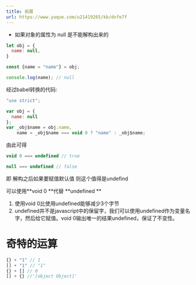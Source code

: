 ```yaml
---
title: 拓展
url: https://www.yuque.com/u21419265/kb/dnfe7f
---
```


- 如果对象的属性为 null 是不能解构出来的

```javascript
let obj = {
  name: null,
}

const {name = "name"} = obj;

console.log(name); // null
```

经过babel转换的代码:

```javascript
"use strict";

var obj = {
  name: null
};
var _obj$name = obj.name,
    name = _obj$name === void 0 ? "name" : _obj$name;
```

由此可得

```javascript
void 0 === undefined // true

null === undefined // false

```

即 解构之后如果要赋值默认值 则这个值得是undefind

可以使用**void 0 **代替 **undefined **

1. 使用void 0比使用undefined能够减少3个字节
2. undefined并不是javascript中的保留字，我们可以使用undefined作为变量名字，然后给它赋值。void 0输出唯一的结果undefined，保证了不变性。

# 奇特的运算

```javascript
{} + "1" // 1
[] + "1" // "1"
{} + [] // 0
[] + {} //'[object Object]'
```
